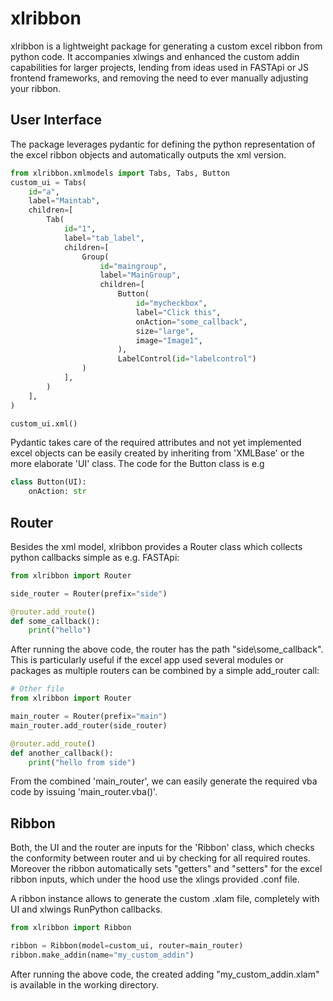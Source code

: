 # xlribbon

xlribbon is a lightweight package for generating a custom excel ribbon from python code. It accompanies xlwings and enhanced the custom addin capabilities for larger projects, lending from ideas used in FASTApi or JS frontend frameworks, and removing the need to ever manually adjusting your ribbon.

## User Interface
 The package leverages pydantic for defining the python representation of the excel ribbon objects and automatically outputs the xml version.

```python
from xlribbon.xmlmodels import Tabs, Tabs, Button
custom_ui = Tabs(
    id="a",
    label="Maintab",
    children=[
        Tab(
            id="1",
            label="tab_label",
            children=[
                Group(
                    id="maingroup",
                    label="MainGroup",
                    children=[
                        Button(
                            id="mycheckbox",
                            label="Click this",
                            onAction="some_callback",
                            size="large",
                            image="Image1",
                        ),
                        LabelControl(id="labelcontrol")
                )
            ],
        )
    ],
)

custom_ui.xml()
```

Pydantic takes care of the required attributes and not yet implemented excel objects can be easily created by inheriting from 'XMLBase' or the more elaborate 'UI' class. The code for the Button class is e.g
```python
class Button(UI):
    onAction: str
```

## Router

Besides the xml model, xlribbon provides a Router class which collects python callbacks simple as e.g. FASTApi:
```python
from xlribbon import Router

side_router = Router(prefix="side")

@router.add_route()
def some_callback():
    print("hello")
```

After running the above code, the router has the path "side\some_callback". This is particularly useful if the excel app used several modules or packages as multiple routers can be combined by a simple add_router call:
```python
# Other file
from xlribbon import Router

main_router = Router(prefix="main")
main_router.add_router(side_router)

@router.add_route()
def another_callback():
    print("hello from side")
```
From the combined 'main_router', we can easily generate the required vba code by issuing 'main_router.vba()'.

## Ribbon
Both, the UI and the router are inputs for the 'Ribbon' class, which checks the conformity between router and ui by checking for all required routes. Moreover the ribbon automatically sets "getters" and "setters" for the excel ribbon inputs, which under the hood use the xlings provided .conf file. 

 A ribbon instance allows to generate the custom .xlam file, completely with UI and xlwings RunPython callbacks.

```python
from xlribbon import Ribbon

ribbon = Ribbon(model=custom_ui, router=main_router)
ribbon.make_addin(name="my_custom_addin")
```
After running the above code, the created adding "my_custom_addin.xlam" is available in the working directory.

